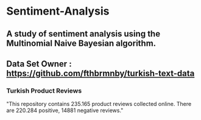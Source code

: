 # Sentiment-Analysis
## A study of sentiment analysis using the Multinomial Naive Bayesian algorithm.

## Data Set Owner : https://github.com/fthbrmnby/turkish-text-data
### Turkish Product Reviews
"This repository contains 235.165 product reviews collected online. There are 220.284 positive, 14881 negative reviews."
